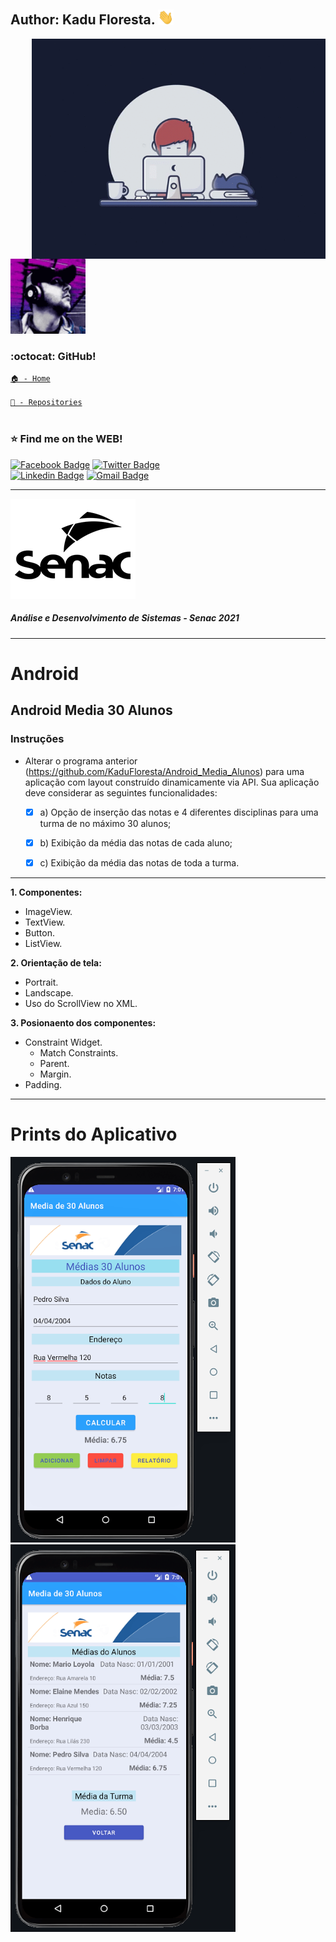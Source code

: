 <h2> Author: Kadu Floresta. <img src="https://github.com/KaduFloresta/KaduFloresta/blob/main/img/Hi.gif?raw=true" width="25"></h2>
<img align="right" alt="GIF" src="https://github.com/KaduFloresta/KaduFloresta/blob/main/img/gif2.gif?raw=true" width="470";/>

<a href="https://www.linkedin.com/in/kadufloresta/">
 <img src="https://github.com/KaduFloresta/KaduFloresta/blob/main/img/profile.gif?raw=true" width="120px; alt=""/></b></a>  
 <br>
 
<h3>:octocat: GitHub!</h3>
 <code><a href="https://github.com/KaduFloresta" title="HomeGit">🏠 - Home</a><br></code><br>
 <code><a href="https://github.com/KaduFloresta?tab=repositories" title="RepoGit">📂 - Repositories</a><br></code>
 
<br>

<h3>⭐ Find me on the WEB!</h3>

[![Facebook Badge](https://img.shields.io/badge/-Kadu_Floresta-lightblue?style=flat-square&logo=Facebook&logoColor=white&link=https://www.facebook.com/kadu.floresta)](https://www.facebook.com/kadu.floresta)
[![Twitter Badge](https://img.shields.io/badge/-@kadu_kururu-1ca0f1?style=flat-square&labelColor=1ca0f1&logo=twitter&logoColor=white&link=https://twitter.com/kadu_kururu)](https://twitter.com/kadu_kururu)
<br>
[![Linkedin Badge](https://img.shields.io/badge/-Kadu_Floresta-blue?style=flat-square&logo=Linkedin&logoColor=white&link=https://www.linkedin.com/in/kadufloresta/)](https://www.linkedin.com/in/kadufloresta/)
[![Gmail Badge](https://img.shields.io/badge/-cefloresta1@gmail.com-c14438?style=flat-square&logo=Gmail&logoColor=white&link=mailto:cefloresta1@gmail.com)](mailto:cefloresta1@gmail.com)

<hr>
<a href="https://portal.sc.senac.br/portal/site/descontos-e-bolsas/senac-joinville"><img src="https://github.com/KaduFloresta/JavaScript_WebSite/raw/master/img/senac.png" alt="drawing" width="200"/></a><h5>Análise e Desenvolvimento de Sistemas - Senac 2021</h5> 

---

# Android
## Android Media 30 Alunos

### Instruções
 - Alterar o programa anterior (https://github.com/KaduFloresta/Android_Media_Alunos) para uma aplicação com layout construído dinamicamente via API. Sua aplicação deve considerar as seguintes funcionalidades:

    - [X] a) Opção de inserção das notas e 4 diferentes disciplinas para uma turma de no máximo 30 alunos;

    - [X] b) Exibição da média das notas de cada aluno;

    - [X] c) Exibição da média das notas de toda a turma.

---

**1. Componentes:**
  - ImageView.
  - TextView.
  - Button.
  - ListView.

**2. Orientação de tela:**
  - Portrait.
  - Landscape.
  - Uso do ScrollView no XML.
 
**3. Posionaento dos componentes:**
 - Constraint Widget.
    - Match Constraints.
    - Parent.
    - Margin.
 - Padding.
 
 ---

 # Prints do Aplicativo 
 <img src="https://github.com/KaduFloresta/Android_Media_30_Alunos/blob/master/app/src/main/res/drawable/print.png" alt="drawing" width="360"/><img src="https://github.com/KaduFloresta/Android_Media_30_Alunos/blob/master/app/src/main/res/drawable/print2.png" alt="drawing" width="360"/>
